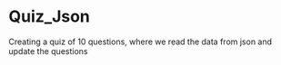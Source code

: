 # Quiz_Json

Creating a quiz of 10 questions, where we read the data from json and update the questions

